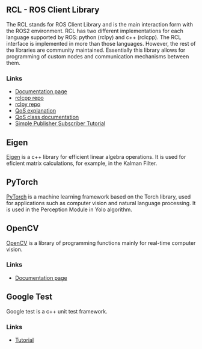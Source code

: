 ## RCL - ROS Client Library

The RCL stands for ROS Client Library and is the main interaction form with the ROS2 environment. RCL has two different implementations for each language supported by ROS: python (rclpy) and c++ (rclcpp). 
The RCL interface is implemented in more than those languages. However, the rest of the libraries are community maintained. 
Essentially this library allows for programming of custom nodes and communication mechanisms between them. 

### Links
- [Documentation page](https://docs.ros.org/en/rolling/Concepts/About-ROS-2-Client-Libraries.html)
- [rclcpp repo](https://github.com/ros2/rclcpp)
- [rclpy repo](https://github.com/ros2/rclpy)
- [QoS explanation](https://design.ros2.org/articles/qos_deadline_liveliness_lifespan.html)
- [QoS class documentation](https://docs.ros2.org/foxy/api/rclcpp/classrclcpp_1_1QoS.html#ad7e932d8e2f636c80eff674546ec3963)
- [Simple Publisher Subscriber Tutorial](https://docs.ros.org/en/foxy/Tutorials/Beginner-Client-Libraries/Writing-A-Simple-Cpp-Publisher-And-Subscriber.html)

## Eigen

[Eigen](https://eigen.tuxfamily.org/index.php?title=Main_Page) is a c++ library for efficient linear algebra operations. It is used for eficient matrix calculations, for example, in the Kalman Filter.

## PyTorch

[PyTorch](https://pytorch.org) is a machine learning framework based on the Torch library, used for applications such as computer vision and natural language processing. It is used in the Perception Module in Yolo algorithm.

## OpenCV

[OpenCV](https://opencv.org) is a library of programming functions mainly for real-time computer vision.


### Links
- [Documentation page](https://eigen.tuxfamily.org/index.php?title=Main_Page)

## Google Test

Google test is a c++ unit test framework. 

### Links
- [Tutorial](https://www.youtube.com/watch?v=JJqRlSTQlh4&t=1453s)




